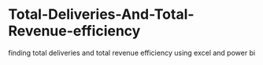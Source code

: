 # Total-Deliveries-And-Total-Revenue-efficiency
finding total deliveries and total revenue efficiency using excel and power bi
